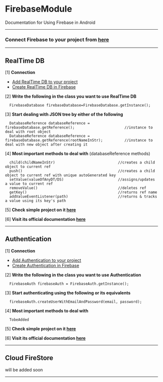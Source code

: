 # FirebaseModule
Documentation for Using Firebase in Android

***
### **Connect Firebase to your project from [here](https://github.com/mossssama/FirebaseConnectionInAndroid/blob/main/FirebaseConnectionToAndroidREADME.md)**
***

## **RealTime DB**
[1] **Connection**
  - [Add RealTime DB to your project](https://github.com/mossssama/FirebaseConnectionInAndroid/blob/main/AddRealTimeDbToAndroidREADME.md)
  - [Create RealTime DB in Firebase](https://github.com/mossssama/FirebaseConnectionInAndroid/blob/main/CreateRealTimeDbinFirebaseREADME.md)
  
[2] **Write the following in the class you want to use RealTime DB** 
      
      FirebaseDatabase firebaseDatabase=FirebaseDatabase.getInstance();
      
[3] **Start dealing with JSON tree by either of the following**

      DatabaseReference databaseReference = firebaseDatabase.getReference();                       //instance to deal with root object
      DatabaseReference databaseReference = firebaseDatabase.getReference(rootNameInStr);          //instance to deal with new object after creating it 

[4] **Most important methods to deal with** (databaseReference methods)

      child(childNameInStr)                             //creates a child object to current ref
      push()                                            //creates a child object to current ref with unique autoGenerated key
      setValue(valueOfAnyDT/DS)                         //assigns/updates a value to current ref
      removeValue()                                     //deletes ref
      getKey()                                          //returns ref name
      addValueEventListener(path)                       //returns & tracks a value using its key's path

[5] **Check simple project on it [here](https://github.com/mossssama/FirebaseRealTimeDatabase)**

[6] **Visit its official documentation [here](https://firebase.google.com/docs/database/android/start?authuser=1&hl=en)**

***

## **Authentication**
 [1] **Connection**
  - [Add Authentication to your project](https://github.com/mossssama/FirebaseConnectionInAndroid/blob/main/AddAuthenticationToAndroidREADME.md)
  - [Create Authentication in Firebase](https://github.com/mossssama/FirebaseConnectionInAndroid/blob/main/CreateAuthenticationinFirebaseREADME.md)
  
[2] **Write the following in the class you want to use Authentication** 
      
      FirebaseAuth firebaseAuth = FirebaseAuth.getInstance();
      
[3] **Start authenticating using the following or its equivalents**

      firebaseAuth.createUserWithEmailAndPassword(email, password);                              

[4] **Most important methods to deal with**

      TobeAdded

[5] **Check simple project on it [here](https://github.com/mossssama/FirebaseAuthentication)**

[6] **Visit its official documentation [here](https://firebase.google.com/docs/auth/android/start)**
***

## **Cloud FireStore**
  will be added soon
***
